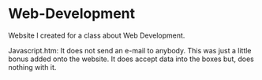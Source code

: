 # Web-Development
Website I created for a class about Web Development. 

Javascript.htm: It does not send an e-mail to anybody. This was just a little bonus added onto the website. It does accept data into the boxes but, does nothing with it.
